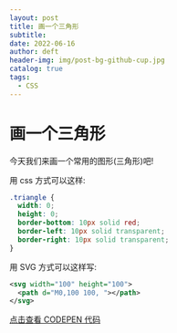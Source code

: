 ```yaml
---
layout: post
title: 画一个三角形
subtitle:
date: 2022-06-16
author: deft
header-img: img/post-bg-github-cup.jpg
catalog: true
tags:
  - CSS
---
```


# 画一个三角形

今天我们来画一个常用的图形(三角形)吧!

用 css 方式可以这样:

```css
.triangle {
  width: 0;
  height: 0;
  border-bottom: 10px solid red;
  border-left: 10px solid transparent;
  border-right: 10px solid transparent;
}
```

用 SVG 方式可以这样写:

```XML
<svg width="100" height="100">
  <path d="M0,100 100, "></path>
</svg>
```

[点击查看 CODEPEN 代码](https://codepen.io/deftdiary/pen/KKowgxb)
